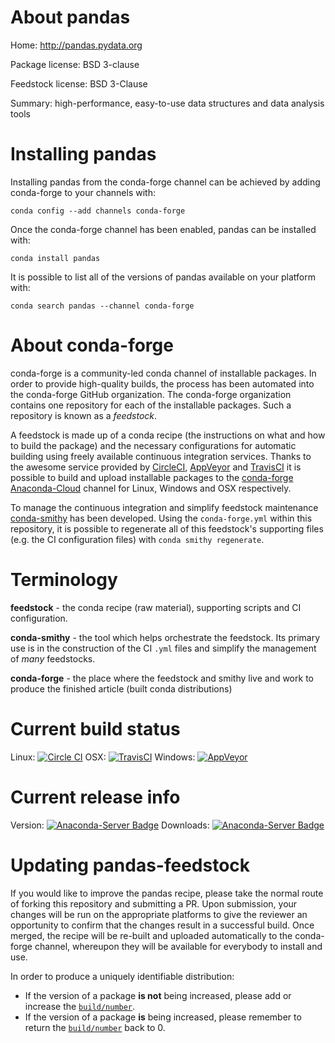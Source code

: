 About pandas
============

Home: http://pandas.pydata.org

Package license: BSD 3-clause

Feedstock license: BSD 3-Clause

Summary: high-performance, easy-to-use data structures and data analysis tools



Installing pandas
=================

Installing pandas from the conda-forge channel can be achieved by adding conda-forge to your channels with:

```
conda config --add channels conda-forge
```

Once the conda-forge channel has been enabled, pandas can be installed with:

```
conda install pandas
```

It is possible to list all of the versions of pandas available on your platform with:

```
conda search pandas --channel conda-forge
```


About conda-forge
=================

conda-forge is a community-led conda channel of installable packages.
In order to provide high-quality builds, the process has been automated into the
conda-forge GitHub organization. The conda-forge organization contains one repository 
for each of the installable packages. Such a repository is known as a *feedstock*.

A feedstock is made up of a conda recipe (the instructions on what and how to build
the package) and the necessary configurations for automatic building using freely
available continuous integration services. Thanks to the awesome service provided by
[CircleCI](https://circleci.com/), [AppVeyor](http://www.appveyor.com/)
and [TravisCI](https://travis-ci.org/) it is possible to build and upload installable
packages to the [conda-forge](https://anaconda.org/conda-forge)
[Anaconda-Cloud](http://docs.anaconda.org/) channel for Linux, Windows and OSX respectively.

To manage the continuous integration and simplify feedstock maintenance
[conda-smithy](http://github.com/conda-forge/conda-smithy) has been developed.
Using the ``conda-forge.yml`` within this repository, it is possible to regenerate all of
this feedstock's supporting files (e.g. the CI configuration files) with ``conda smithy regenerate``.


Terminology
===========

**feedstock** - the conda recipe (raw material), supporting scripts and CI configuration.

**conda-smithy** - the tool which helps orchestrate the feedstock.
                   Its primary use is in the construction of the CI ``.yml`` files
                   and simplify the management of *many* feedstocks.

**conda-forge** - the place where the feedstock and smithy live and work to
                  produce the finished article (built conda distributions)

Current build status
====================
Linux: [![Circle CI](https://circleci.com/gh/conda-forge/pandas-feedstock.svg?style=svg)](https://circleci.com/gh/conda-forge/pandas-feedstock)
OSX: [![TravisCI](https://travis-ci.org/conda-forge/pandas-feedstock.svg?branch=master)](https://travis-ci.org/conda-forge/pandas-feedstock) 
Windows: [![AppVeyor](https://ci.appveyor.com/api/projects/status/github/conda-forge/pandas-feedstock?svg=True)](https://ci.appveyor.com/project/conda-forge/pandas-feedstock/branch/master)

Current release info
====================
Version: [![Anaconda-Server Badge](https://anaconda.org/conda-forge/pandas/badges/version.svg)](https://anaconda.org/conda-forge/pandas)
Downloads: [![Anaconda-Server Badge](https://anaconda.org/conda-forge/pandas/badges/downloads.svg)](https://anaconda.org/conda-forge/pandas)


Updating pandas-feedstock
=========================

If you would like to improve the pandas recipe, please take the normal
route of forking this repository and submitting a PR. Upon submission, your changes will
be run on the appropriate platforms to give the reviewer an opportunity to confirm that the
changes result in a successful build. Once merged, the recipe will be re-built and uploaded
automatically to the conda-forge channel, whereupon they will be available for everybody to
install and use.

In order to produce a uniquely identifiable distribution:
 * If the version of a package **is not** being increased, please add or increase
   the [``build/number``](http://conda.pydata.org/docs/building/meta-yaml.html#build-number-and-string). 
 * If the version of a package **is** being increased, please remember to return
   the [``build/number``](http://conda.pydata.org/docs/building/meta-yaml.html#build-number-and-string)
   back to 0.
